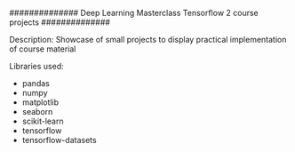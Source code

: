 ############## Deep Learning Masterclass Tensorflow 2 course projects ##############

Description: Showcase of small projects to display practical implementation of course material

Libraries used:

- pandas
- numpy
- matplotlib
- seaborn
- scikit-learn
- tensorflow
- tensorflow-datasets

